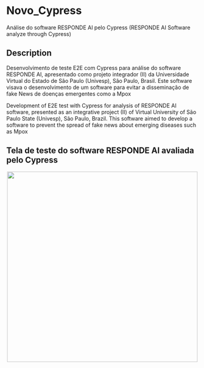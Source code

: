 # Novo_Cypress
Análise do software RESPONDE AI pelo Cypress (RESPONDE AI Software analyze through Cypress)

## Description
Desenvolvimento de teste E2E com Cypress para análise do software RESPONDE AI, apresentado como projeto integrador (II) da Universidade Virtual do Estado de São Paulo (Univesp), São Paulo, Brasil. Este software visava o desenvolvimento de um software para evitar a disseminação de fake News de doenças emergentes como a Mpox
<p>Development of E2E test with Cypress for analysis of RESPONDE AI software, presented as an integrative project (II) of Virtual University of São Paulo State (Univesp), São Paulo, Brazil. This software aimed to develop a software to prevent the spread of fake news about emerging diseases such as Mpox
</p>

## Tela de teste do software RESPONDE AI avaliada pelo Cypress
<p align="center">
<img width="500px" src="https://github.com/user-attachments/assets/e0aed35b-ec40-49da-b215-00ad5b40d48e">
</p>


